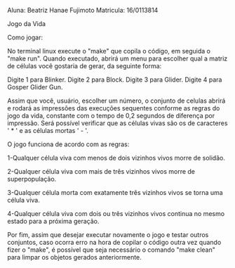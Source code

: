 Aluna: Beatriz Hanae Fujimoto
Matricula: 16/0113814

Jogo da Vida

Como jogar:

No terminal linux execute o "make" que copila o código, em seguida o "make run".
Quando executado, abrirá um menu para escolher qual a matriz de células você gostaria de gerar, da seguinte forma:

Digite 1 para Blinker.
Digite 2 para Block.
Digite 3 para Glider.
Digite 4 para Gosper Glider Gun.

Assim que você, usuário, escolher um número, o conjunto de celulas abrirá e rodará as impressões das execuções sequentes conforme as regras do jogo da vida, constante com o tempo de 0,2 segundos de diferença por impressão. Será possível verificar que as células vivas são os de caracteres ' * ' e as células mortas ' - '.

O jogo funciona de acordo com as regras:

1-Qualquer célula viva com menos de dois vizinhos vivos morre de solidão.

2-Qualquer célula viva com mais de três vizinhos vivos morre de superpopulação.

3-Qualquer célula morta com exatamente três vizinhos vivos se torna uma célula viva.

4-Qualquer célula viva com dois ou três vizinhos vivos continua no mesmo estado para a próxima geração.

Por fim, assim que desejar executar novamente o jogo e testar outros conjuntos, caso ocorra erro na hora de copilar o código outra vez quando fizer o "make", é possível que seja necessário o comando "make clean" para limpar os objetos gerados anteriormente.
